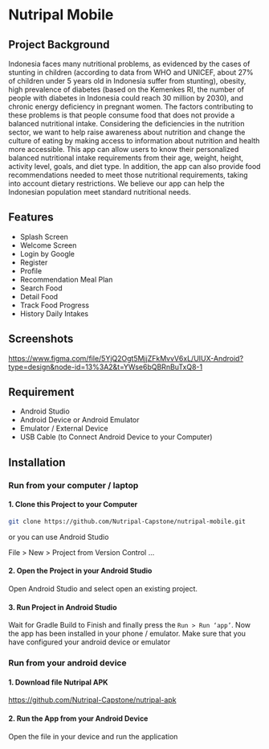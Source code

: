 # Nutripal Mobile

## Project Background
Indonesia faces many nutritional problems, as evidenced by the cases of stunting in children (according to data from WHO and UNICEF, about 27% of children under 5 years old in Indonesia suffer from stunting), obesity, high prevalence of diabetes (based on the Kemenkes RI, the number of people with diabetes in Indonesia could reach 30 million by 2030), and chronic energy deficiency in pregnant women. The factors contributing to these problems is that people consume food that does not provide a balanced nutritional intake.
Considering the deficiencies in the nutrition sector, we want to help raise awareness about nutrition and change the culture of eating by making access to information about nutrition and health more accessible. This app can allow users to know their personalized balanced nutritional intake requirements from their age, weight, height, activity level, goals, and diet type.
In addition, the app can also provide food recommendations needed to meet those nutritional requirements, taking into account dietary restrictions. We believe our app can help the Indonesian population meet standard nutritional needs.

## Features
- Splash Screen
- Welcome Screen
- Login by Google
- Register
- Profile
- Recommendation Meal Plan
- Search Food
- Detail Food
- Track Food Progress
- History Daily Intakes

## Screenshots
https://www.figma.com/file/5YjQ2Ogt5MjjZFkMvvV6xL/UIUX-Android?type=design&node-id=13%3A2&t=YWse6bQBRnBuTxQ8-1

## Requirement
* Android Studio
* Android Device or Android Emulator
* Emulator / External Device
* USB Cable (to Connect Android Device to your Computer)

## Installation

### Run from your computer / laptop

#### 1. Clone this Project to your Computer
```bash
git clone https://github.com/Nutripal-Capstone/nutripal-mobile.git
```

or you can use Android Studio 

File > New > Project from Version Control ...

#### 2. Open the Project in your Android Studio
Open Android Studio and select open an existing project.

#### 3. Run Project in Android Studio
Wait for Gradle Build to Finish and finally press the `Run > Run ‘app’`. Now the app has been installed in your phone / emulator. Make sure that you have configured your android device or emulator

### Run from your android device
#### 1. Download file Nutripal APK
https://github.com/Nutripal-Capstone/nutripal-apk

#### 2. Run the App from your Android Device
Open the file in your device and run the application
